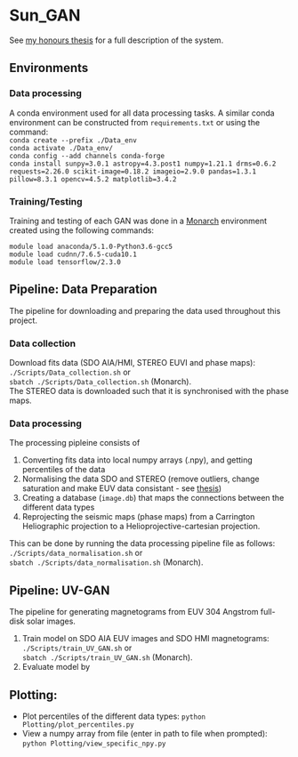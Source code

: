 # Sun_GAN
See [my honours thesis](https://github.com/chemron/honours_thesis/blob/master/thesis.pdf) for a full description of the system. 


## Environments
### Data processing
A conda environment used for all data processing tasks. A similar conda
environment can be constructed from `requirements.txt` or using the command:  
`conda create --prefix ./Data_env`  
`conda activate ./Data_env/`  
`conda config --add channels conda-forge`  
`conda install sunpy=3.0.1 astropy=4.3.post1 numpy=1.21.1 drms=0.6.2
requests=2.26.0 scikit-image=0.18.2 imageio=2.9.0 pandas=1.3.1 pillow=8.3.1
opencv=4.5.2 matplotlib=3.4.2`  


### Training/Testing
Training and testing of each GAN was done in a
[Monarch](https://docs.monarch.erc.monash.edu/) environment created using the
following commands:  

`module load anaconda/5.1.0-Python3.6-gcc5`  
`module load cudnn/7.6.5-cuda10.1`  
`module load tensorflow/2.3.0`  

## Pipeline: Data Preparation
The pipeline for downloading and preparing the data used throughout this project.
### Data collection
Download fits data (SDO AIA/HMI, STEREO EUVI and phase maps):  
  `./Scripts/Data_collection.sh` or  
  `sbatch ./Scripts/Data_collection.sh` (Monarch).  
The STEREO data is downloaded such that it is synchronised with the phase maps.

### Data processing
The processing pipleine consists of
1. Converting fits data into local numpy arrays (.npy), and getting percentiles of the
   data
2. Normalising the data SDO and STEREO (remove outliers, change saturation and
   make EUV data consistant - see
   [thesis](https://github.com/chemron/honours_thesis/blob/master/thesis.pdf))
3. Creating a database (`image.db`) that maps the connections between the different
   data types
4. Reprojecting the seismic maps (phase maps) from a Carrington Heliographic
   projection to a Helioprojective-cartesian projection.

This can be done by running the data processing pipeline file as follows:  
`./Scripts/data_normalisation.sh` or   
`sbatch ./Scripts/data_normalisation.sh` (Monarch).  

## Pipeline: UV-GAN
The pipeline for generating magnetograms from EUV 304 Angstrom full-disk solar
images.
1. Train model on SDO AIA EUV images and SDO HMI magnetograms:  
   `./Scripts/train_UV_GAN.sh` or   
   `sbatch ./Scripts/train_UV_GAN.sh` (Monarch).
2. Evaluate model by 

## Plotting:
- Plot percentiles of the different data types: 
   `python Plotting/plot_percentiles.py`  
- View a numpy array from file (enter in path to file when prompted): 
   `python Plotting/view_specific_npy.py`  
